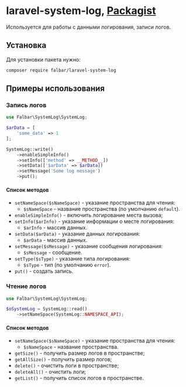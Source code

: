 # laravel-system-log, [Packagist](https://packagist.org/packages/falbar/laravel-system-log)

Используется для работы c данными логирования, записи логов.

## Установка

Для установки пакета нужно:

```bash
composer require falbar/laravel-system-log
```

## Примеры использования

### Запись логов

```php
use Falbar\SystemLog\SystemLog;

$arData = [
    'some_data' => 1
];

SystemLog::write()
    ->enableSimpleInfo()
    ->setInfo(['method' => __METHOD__])
    ->setData(['$arData' => $arData])
    ->setMessage('Some log message')
    ->put();
```

#### Список методов

* `setNameSpace($sNameSpace)` - указание пространства для чтения:
    * `$sNameSpace` - название пространства (по умолчанию `default`).
* `enableSimpleInfo()` - включить логирование места вызова;
* `setInfo($arInfo)` - указание информации о месте логирования:
    * `$arInfo` - массив данных.
* `setData($arData)` - указание данных логирования:
    * `$arData` - массив данных.
* `setMessage($sMessage)` - указание сообщения логирования:
    * `$sMessage` - сообщение.
* `setType($sType)` - указание типа логирования:
    * `$sType` - тип (по умолчанию `error`).
* `put()` - создать запись.

### Чтение логов

```php
use Falbar\SystemLog\SystemLog;

$oSystemLog = SystemLog::read()
    ->setNameSpace(SystemLog::NAMESPACE_API);
```

#### Список методов

* `setNameSpace($sNameSpace)` - указание пространства для чтения:
    * `$sNameSpace` - название пространства.
* `getSize()` - получить размер логов в пространстве;
* `getAllSize()` - получить размер логов;
* `delete()` - очистить логи в пространстве;
* `deleteAll()` - очистить логи;
* `getList()` - получить список логов в пространстве.
